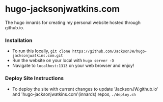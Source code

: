 # hugo-jacksonjwatkins.com

The hugo innards for creating my personal website hosted through github.io.

### Installation

- To run this locally, `git clone https://github.com/JacksonJW/hugo-jacksonjwatkins.com.git`
- Run the website on your local with `hugo server -D`
- Navigate to `localhost:1313` on your web browser and enjoy!

### Deploy Site Instructions

- To deploy the site with current changes to update 'JacksonJW.github.io' and 'hugo-jacksonjwatkins.com'(innards) repos, `./deploy.sh`
